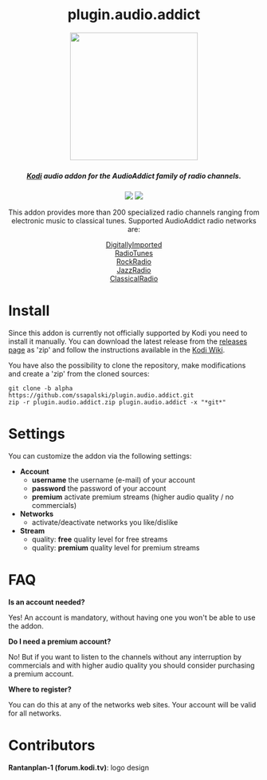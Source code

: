 <div align="center">

# plugin.audio.addict

<img src="https://github.com/ssapalski/plugin.audio.addict/blob/alpha/icon.png?raw=true" style="width: 256px; height: 256px"/>​

##### [Kodi](http://www.kodi.tv) audio addon for the AudioAddict family of radio channels.

![](https://img.shields.io/github/release/ssapalski/plugin.audio.addict/all.svg)
![](https://img.shields.io/github/license/ssapalski/plugin.audio.addict.svg)

This addon provides more than 200 specialized radio channels ranging from electronic music to classical tunes. Supported AudioAddict radio networks are:

[DigitallyImported](http://www.di.fm)<br/>
[RadioTunes](http://www.radiotunes.com)<br/>
[RockRadio](http://www.rockradio.com)<br/>
[JazzRadio](http://www.jazzradio.com)<br/>
[ClassicalRadio](http://www.classicalradio.com)

</div>

# Install
Since this addon is currently not officially supported by Kodi you need to install it manually. You can download the latest release from the [releases page](https://github.com/ssapalski/plugin.audio.addict/releases) as 'zip' and follow the instructions available in the [Kodi Wiki](http://kodi.wiki/view/HOW-TO:Install_add-ons_from_zip_files).

You have also the possibility to clone the repository, make modifications and create a 'zip' from the cloned sources:

```
git clone -b alpha https://github.com/ssapalski/plugin.audio.addict.git
zip -r plugin.audio.addict.zip plugin.audio.addict -x "*git*"
```

# Settings
You can customize the addon via the following settings:
  * **Account**
    * **username** the username (e-mail) of your account
    * **password** the password of your account
    * **premium** activate premium streams (higher audio quality / no commercials)
  * **Networks**
    * activate/deactivate networks you like/dislike
  * **Stream**
    * quality: **free** quality level for free streams
    * quality: **premium** quality level for premium streams

# FAQ
**Is an account needed?**

Yes! An account is mandatory, without having one you won't be able to use the addon.

**Do I need a premium account?**

No! But if you want to listen to the channels without any interruption by commercials and with higher audio quality you should consider purchasing a premium account.

**Where to register?**

You can do this at any of the networks web sites. Your account will be valid for all networks.

# Contributors

**Rantanplan-1 (forum.kodi.tv)**: logo design

